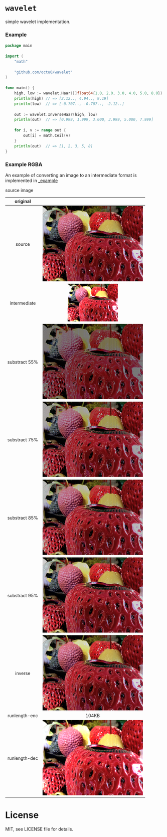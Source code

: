 # `wavelet`

simple wavelet implementation.

### Example

```go
package main

import (
	"math"

	"github.com/octu0/wavelet"
)

func main() {
	high, low := wavelet.Haar([]float64{1.0, 2.0, 3.0, 4.0, 5.0, 8.0})
	println(high) // => [2.12.., 4.94.., 9.19]
	println(low)  // => [-0.707.., -0.707.., -2.12..]

	out := wavelet.InverseHaar(high, low)
	println(out)  // => [0.999, 1.999, 3.000, 3.999, 5.000, 7.999]

	for i, v := range out {
		out[i] = math.Ceil(v)
	}
	println(out)  // => [1, 2, 3, 5, 8]
}
```

### Example RGBA

An example of converting an image to an intermediate format is implemented in [_example](https://github.com/octu0/wavelet/tree/master/_example)

source image 

| original      |                                     |
| :-----------: | :---------------------------------: |
| source        | ![img](_example/src.png)            |
| intermediate  | ![img](_example/intermediate.png)   |
| substract 55% | ![img](_example/substract_0.55.png) |
| substract 75% | ![img](_example/substract_0.75.png) |
| substract 85% | ![img](_example/substract_0.85.png) |
| substract 95% | ![img](_example/substract_0.95.png) |
| inverse       | ![img](_example/inverse.png)        |
| runlength-enc | 104KB                               |
| runlength-dec | ![img](_example/decoded.png)        |

# License

MIT, see LICENSE file for details.
